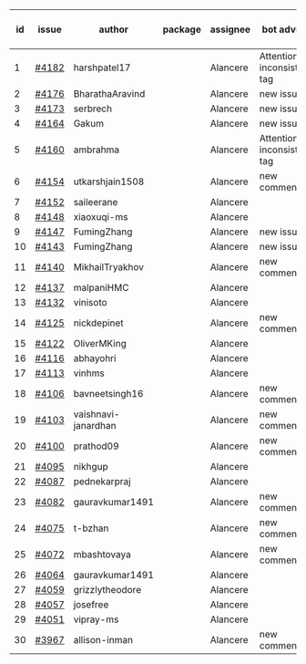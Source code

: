 | id | issue | author | package | assignee | bot advice | created date of issue | target release date | date from target |
| ------ | ------ | ------ | ------ | ------ | ------ | ------ | ------ | :-----: |
| 1 | [#4182](https://github.com/Azure/sdk-release-request/issues/4182) | harshpatel17 |  | Alancere | Attention to inconsistent tag | 05-18 | 06-23 |  |
| 2 | [#4176](https://github.com/Azure/sdk-release-request/issues/4176) | BharathaAravind |  | Alancere | new issue. | 05-18 | 06-23 |  |
| 3 | [#4173](https://github.com/Azure/sdk-release-request/issues/4173) | serbrech |  | Alancere | new issue. | 05-18 | 06-23 |  |
| 4 | [#4164](https://github.com/Azure/sdk-release-request/issues/4164) | Gakum |  | Alancere | new issue. | 05-14 | 06-23 |  |
| 5 | [#4160](https://github.com/Azure/sdk-release-request/issues/4160) | ambrahma |  | Alancere | Attention to inconsistent tag | 05-11 | 05-26 |  |
| 6 | [#4154](https://github.com/Azure/sdk-release-request/issues/4154) | utkarshjain1508 |  | Alancere | new comment. | 05-11 | 05-26 |  |
| 7 | [#4152](https://github.com/Azure/sdk-release-request/issues/4152) | saileerane |  | Alancere |  | 05-10 | 05-26 |  |
| 8 | [#4148](https://github.com/Azure/sdk-release-request/issues/4148) | xiaoxuqi-ms |  | Alancere |  | 05-09 | 05-26 |  |
| 9 | [#4147](https://github.com/Azure/sdk-release-request/issues/4147) | FumingZhang |  | Alancere | new issue. | 05-08 | 05-26 |  |
| 10 | [#4143](https://github.com/Azure/sdk-release-request/issues/4143) | FumingZhang |  | Alancere | new issue. | 05-08 | 05-26 |  |
| 11 | [#4140](https://github.com/Azure/sdk-release-request/issues/4140) | MikhailTryakhov |  | Alancere | new comment. | 05-07 | 05-26 |  |
| 12 | [#4137](https://github.com/Azure/sdk-release-request/issues/4137) | malpaniHMC |  | Alancere |  | 05-05 | 05-26 |  |
| 13 | [#4132](https://github.com/Azure/sdk-release-request/issues/4132) | vinisoto |  | Alancere |  | 05-05 | 05-26 |  |
| 14 | [#4125](https://github.com/Azure/sdk-release-request/issues/4125) | nickdepinet |  | Alancere | new comment. | 05-04 | 05-26 |  |
| 15 | [#4122](https://github.com/Azure/sdk-release-request/issues/4122) | OliverMKing |  | Alancere |  | 05-01 | 05-26 |  |
| 16 | [#4116](https://github.com/Azure/sdk-release-request/issues/4116) | abhayohri |  | Alancere |  | 05-01 | 05-26 |  |
| 17 | [#4113](https://github.com/Azure/sdk-release-request/issues/4113) | vinhms |  | Alancere |  | 04-28 | 05-26 |  |
| 18 | [#4106](https://github.com/Azure/sdk-release-request/issues/4106) | bavneetsingh16 |  | Alancere | new comment. | 04-28 | 05-26 |  |
| 19 | [#4103](https://github.com/Azure/sdk-release-request/issues/4103) | vaishnavi-janardhan |  | Alancere | new comment. | 04-27 | 05-26 |  |
| 20 | [#4100](https://github.com/Azure/sdk-release-request/issues/4100) | prathod09 |  | Alancere | new comment. | 04-26 | 05-26 |  |
| 21 | [#4095](https://github.com/Azure/sdk-release-request/issues/4095) | nikhgup |  | Alancere |  | 04-26 | 05-26 |  |
| 22 | [#4087](https://github.com/Azure/sdk-release-request/issues/4087) | pednekarpraj |  | Alancere |  | 04-25 | 05-26 |  |
| 23 | [#4082](https://github.com/Azure/sdk-release-request/issues/4082) | gauravkumar1491 |  | Alancere | new comment. | 04-24 | 05-26 |  |
| 24 | [#4075](https://github.com/Azure/sdk-release-request/issues/4075) | t-bzhan |  | Alancere | new comment. | 04-23 | 05-26 |  |
| 25 | [#4072](https://github.com/Azure/sdk-release-request/issues/4072) | mbashtovaya |  | Alancere | new comment. | 04-21 | 05-26 |  |
| 26 | [#4064](https://github.com/Azure/sdk-release-request/issues/4064) | gauravkumar1491 |  | Alancere |  | 04-18 | 05-26 |  |
| 27 | [#4059](https://github.com/Azure/sdk-release-request/issues/4059) | grizzlytheodore |  | Alancere |  | 04-18 | 05-26 |  |
| 28 | [#4057](https://github.com/Azure/sdk-release-request/issues/4057) | josefree |  | Alancere |  | 04-18 | 05-26 |  |
| 29 | [#4051](https://github.com/Azure/sdk-release-request/issues/4051) | vipray-ms |  | Alancere |  | 04-17 | 05-26 |  |
| 30 | [#3967](https://github.com/Azure/sdk-release-request/issues/3967) | allison-inman |  | Alancere | new comment. | 03-22 | 04-28 |  |
